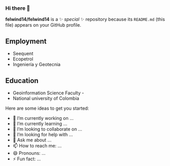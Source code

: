 ### Hi there 👋


**felwind14/felwind14** is a ✨ _special_ ✨ repository because its `README.md` (this file) appears on your GitHub profile.

## Employment
- Seequent 
- Ecopetrol
- Ingeniería y Geotecnia 

## Education
- Geoinformation Science Faculty -
- National university of Colombia


Here are some ideas to get you started:

- 🔭 I’m currently working on ...
- 🌱 I’m currently learning ...
- 👯 I’m looking to collaborate on ...
- 🤔 I’m looking for help with ...
- 💬 Ask me about ...
- 📫 How to reach me: ...
- 😄 Pronouns: ...
- ⚡ Fun fact: ...


